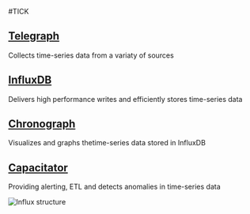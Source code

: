 #TICK

## [Telegraph](telegraph.md)
Collects time-series data from a variaty of sources

## [InfluxDB](influxdb.md)
Delivers high performance writes and efficiently stores time-series data

## [Chronograph](chronograph.md)
Visualizes and graphs thetime-series data stored in InfluxDB

## [Capacitator](capacitor.md)
Providing alerting, ETL and detects anomalies in time-series data

![Influx structure][influx_structure]

[influx_structure]: https://influxdata.com/wp-content/uploads/2015/09/TICK-Stack.png "Influx structure"
